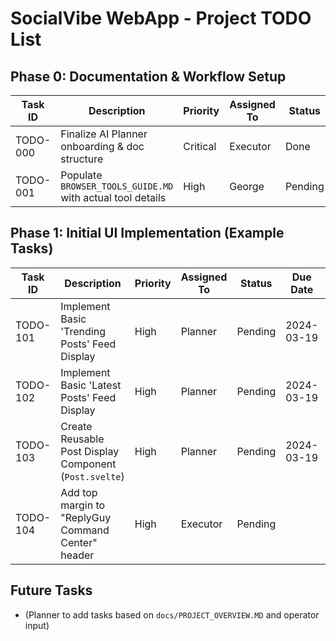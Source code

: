 # SocialVibe WebApp - Project TODO List

## Phase 0: Documentation & Workflow Setup
| Task ID | Description                                          | Priority | Assigned To | Status    | Due Date   | Notes                                     |
|---------|------------------------------------------------------|----------|-------------|-----------|------------|-------------------------------------------|
| TODO-000| Finalize AI Planner onboarding & doc structure       | Critical | Executor    | Done      | 2024-03-19 | This task.                                |
| TODO-001| Populate `BROWSER_TOOLS_GUIDE.MD` with actual tool details | High   | George      | Pending   | 2024-03-19 | Fill in placeholders.                     |

## Phase 1: Initial UI Implementation (Example Tasks)
| Task ID | Description                                          | Priority | Assigned To | Status    | Due Date   | Notes                                     |
|---------|------------------------------------------------------|----------|-------------|-----------|------------|-------------------------------------------|
| TODO-101| Implement Basic 'Trending Posts' Feed Display      | High     | Planner     | Pending   | 2024-03-19 | Use `src/lib/mockTwitterData.ts`.       |
| TODO-102| Implement Basic 'Latest Posts' Feed Display        | High     | Planner     | Pending   | 2024-03-19 | Simulate live feed.                       |
| TODO-103| Create Reusable Post Display Component (`Post.svelte`)| High   | Planner     | Pending   | 2024-03-19 | Display author, content, time.            |
| TODO-104| Add top margin to "ReplyGuy Command Center" header | High     | Executor    | Pending   |            | Ensure header doesn't touch top nav bar. |

## Future Tasks
* (Planner to add tasks based on `docs/PROJECT_OVERVIEW.MD` and operator input) 